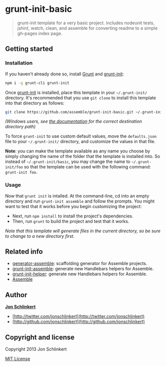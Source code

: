 # grunt-init-basic

> grunt-init template for a very basic project. includes nodeunit tests, jshint, watch, clean, and assemble for converting readme to a simple gh-pages index page.


## Getting started

### Installation
If you haven't already done so, install [Grunt][grunt] and [grunt-init][]:

``` bash
npm i -g grunt-cli grunt-init
```

Once [grunt-init][] is installed, place this template in your `~/.grunt-init/` directory. It's recommended that you use `git clone` to install this template into that directory as follows:

``` bash
git clone https://github.com/assemble/grunt-init-basic.git ~/.grunt-init/basic
```

_(Windows users, see [the documentation][grunt-init] for the correct destination directory path)_

To force `grunt-init` to use custom default values, move the `defaults.json` file to your `~/.grunt-init/` directory, and customize the values in that file.

**Note**: you can make the template available as any name you choose by simply changing the name of the folder that the template is installed into. So instead of `~/.grunt-init/basic`, you may change the name to `~/.grunt-init/foo` so that the template can be used with the following command: `grunt-init foo`.

### Usage
Now that `grunt init` is intalled. At the command-line, cd into an empty directory and run `grunt-init assemble` and follow the prompts. You might want to test that it works before you begin customizing the project:

 * Next, run `npm install` to install the project's dependencies.
* Then, run `grunt` to build the project and test that it works.

_Note that this template will generate files in the current directory, so be sure to change to a new directory first._


## Related info

* [generator-assemble](https://github.com/assemble/generator-assemble): scaffolding generator for Assemble projects.
* [grunt-init-assemble](https://github.com/assemble/grunt-init-assemble): generate new Handlebars helpers for Assemble.
* [grunt-init-helper](https://github.com/assemble/grunt-init-helper): generate new Handlebars helpers for Assemble.
* [Assemble](http://assemble.io)


## Author

**[Jon Schlinkert](http://github.com/jonschlinkert)**

+ [http://twitter.com/jonschlinkert](http://twitter.com/jonschlinkert)
+ [http://github.com/jonschlinkert](http://github.com/jonschlinkert)


## Copyright and license
Copyright 2013 Jon Schlinkert

[MIT License](LICENSE-MIT)


[grunt]: http://gruntjs.com
[grunt-init]: http://gruntjs.com/project-scaffolding#installing-templates
